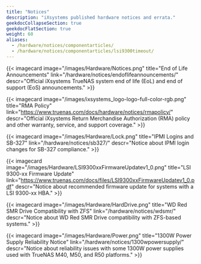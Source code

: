 ```yaml
---
title: "Notices"
description: "iXsystems published hardware notices and errata."
geekdocCollapseSection: true
geekdocFlatSection: true
weight: 60
aliases:
  - /hardware/notices/componentarticles/
  - /hardware/notices/componentarticles/lsi9300timeout/
---
```


<div class="docs-sections">

{{< imagecard image="/images/Hardware/Notices.png" title="End of Life Announcements" link="/hardware/notices/endoflifeannouncements/" descr="Official iXsystems TrueNAS system end of life (EoL) and end of support (EoS) announcements." >}}

{{< imagecard image="/images/ixsystems_logo-logo-full-color-rgb.png" title="RMA Policy" link="https://www.truenas.com/docs/hardware/notices/rmapolicy/" descr="Official iXsystems Return Merchandise Authorization (RMA) policy and other warranty, service, and support coverage." >}}

{{< imagecard image="/images/Hardware/Lock.png" title="IPMI Logins and SB-327" link="/hardware/notices/sb327/" descr="Notice about IPMI login changes for SB-327 compliance." >}}

{{< imagecard image="/images/Hardware/LSI9300xxFirmwareUpdatev1_0.png" title="LSI 9300-xx Firmware Update" link="https://www.truenas.com/docs/files/LSI9300xxFirmwareUpdatev1_0.pdf" descr="Notice about recommended firmware update for systems with a LSI 9300-xx HBA." >}}

{{< imagecard image="/images/Hardware/HardDrive.png" title="WD Red SMR Drive Compatibility with ZFS" link="/hardware/notices/wdsmr/" descr="Notice about WD Red SMR Drive compatibility with ZFS-based systems." >}}

{{< imagecard image="/images/Hardware/Power.png" title="1300W Power Supply Reliability Notice" link="/hardware/notices/1300wpowersupply/" descr="Notice about reliability issues with some 1300W power supplies used with TrueNAS M40, M50, and R50 platforms." >}}

</div>
